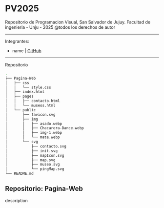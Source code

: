# PV2025

Repositorio de Programacion Visual, San Salvador de Jujuy.
Facultad de ingenieria - Unju - 2025
@todos los derechos de autor

---

Integrantes:

- name | [GitHub](url)

---

Repositorio

```bash
.
├── Pagina-Web
│   ├── css
│   │   └── style.css
│   ├── index.html
│   ├── pages
│   │   ├── contacto.html
│   │   └── museos.html
│   └── public
│       ├── favicon.svg
│       ├── img
│       │   ├── asado.webp
│       │   ├── Chacarera-Dance.webp
│       │   ├── img-1.webp
│       │   └── mate.webp
│       └── svg
│           ├── contacto.svg
│           ├── init.svg
│           ├── mapIcon.svg
│           ├── map.svg
│           ├── museo.svg
│           └── pingMap.svg
└── README.md
```

## Repositorio: Pagina-Web

description

